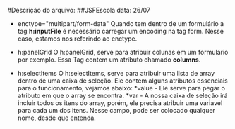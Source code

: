 #Descrição do arquivo: ##JSFEscola data: 26/07

- enctype="multipart/form-data"
Quando tem dentro de um formulário a tag **h:inputFile** é necessário carregar um encoding na tag form. Nesse caso, estamos nos referindo ao enctype.

- h:panelGrid
O h:panelGrid, serve para atribuir colunas em um formulário por exemplo. Essa Tag contem um atributo chamado **columns**.

- h:selectItems
O h:selectItems, serve para atribuir uma lista de array dentro de uma caixa de seleção. Ele contem alguns atributos essenciais para o funcionamento, vejamos abaixo:
*value - Ele serve para pegar o atributo em que o array se encontra.
*var - A nossa caixa de seleção irá incluir todos os itens do array, porém, ele precisa atribuir uma variavel para cada um dos itens. Nesse campo, pode ser colocado qualquer nome, desde que entenda.